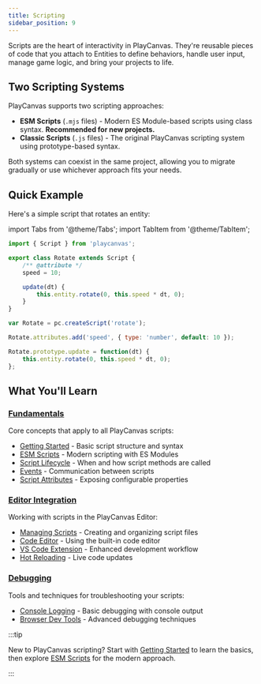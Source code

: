 ```yaml
---
title: Scripting
sidebar_position: 9
---
```


Scripts are the heart of interactivity in PlayCanvas. They're reusable pieces of code that you attach to Entities to define behaviors, handle user input, manage game logic, and bring your projects to life.

## Two Scripting Systems

PlayCanvas supports two scripting approaches:

* **ESM Scripts** (`.mjs` files) - Modern ES Module-based scripts using class syntax. **Recommended for new projects.**
* **Classic Scripts** (`.js` files) - The original PlayCanvas scripting system using prototype-based syntax.

Both systems can coexist in the same project, allowing you to migrate gradually or use whichever approach fits your needs.

## Quick Example

Here's a simple script that rotates an entity:

import Tabs from '@theme/Tabs';
import TabItem from '@theme/TabItem';

<Tabs defaultValue="esm" groupId='script-code'>
<TabItem value="esm" label="ESM (Recommended)">

```javascript
import { Script } from 'playcanvas';

export class Rotate extends Script {
    /** @attribute */
    speed = 10;

    update(dt) {
        this.entity.rotate(0, this.speed * dt, 0);
    }
}
```

</TabItem>
<TabItem value="classic" label="Classic">

```javascript
var Rotate = pc.createScript('rotate');

Rotate.attributes.add('speed', { type: 'number', default: 10 });

Rotate.prototype.update = function(dt) {
    this.entity.rotate(0, this.speed * dt, 0);
};
```

</TabItem>
</Tabs>

## What You'll Learn

### [Fundamentals](./fundamentals/)
Core concepts that apply to all PlayCanvas scripts:
* [Getting Started](./fundamentals/anatomy/) - Basic script structure and syntax
* [ESM Scripts](./fundamentals/esm-scripts/) - Modern scripting with ES Modules
* [Script Lifecycle](./fundamentals/script-lifecycle/) - When and how script methods are called
* [Events](./fundamentals/events/) - Communication between scripts
* [Script Attributes](./fundamentals/script-attributes/) - Exposing configurable properties

### [Editor Integration](./editor-users/)
Working with scripts in the PlayCanvas Editor:
* [Managing Scripts](./editor-users/managing-scripts/) - Creating and organizing script files
* [Code Editor](./editor-users/code-editor/) - Using the built-in code editor
* [VS Code Extension](./editor-users/vscode-extension/) - Enhanced development workflow
* [Hot Reloading](./editor-users/hot-reloading/) - Live code updates

### [Debugging](./debugging/)
Tools and techniques for troubleshooting your scripts:
* [Console Logging](./debugging/console-logging/) - Basic debugging with console output
* [Browser Dev Tools](./debugging/browser-dev-tools/) - Advanced debugging techniques

:::tip

New to PlayCanvas scripting? Start with [Getting Started](./fundamentals/anatomy/) to learn the basics, then explore [ESM Scripts](./fundamentals/esm-scripts/) for the modern approach.

:::